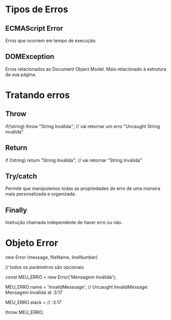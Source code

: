 # Tipos de Erros

## ECMAScript Error

Erros que ocorrem em tempo de execução.

## DOMException

Erros relacionados ao Document Object Model. Mais relacionado à estrutura da sua página.


# Tratando erros

## Throw

if(!string) throw "String Inválida"; // vai retornar um erro "Uncaught String inválida"

## Return

if (!string) return "String Inválida"; // vai retornar "String Inválida"

## Try/catch

Permite que manipulemos todas as propriedades do erro de uma maneira mais personalizada e organizada.

## Finally

Instrução chamada independente de haver erro ou não.


# Objeto Error

new Error (message, fileName, lineNumber)

// todos os parâmetros são opcionais

const MEU_ERRO = new Error('Mensagem Inválida');

MEU_ERRO.name = 'InvalidMesssage'; // Uncaught InvalidMessage: Mensagem Inválida at <anonymous>:3:17

MEU_ERRO.stack = // <anonymous>:3:17

throw MEU_ERRO;